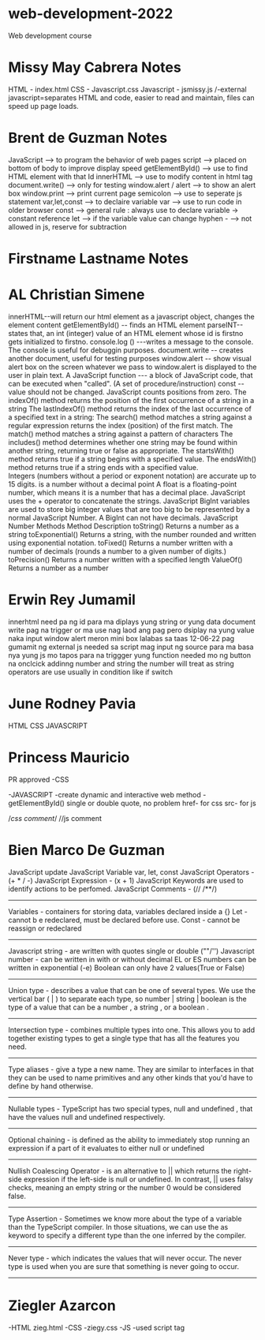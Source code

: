 # web-development-2022

Web development course

# Missy May Cabrera Notes
HTML - index.html
CSS - Javascript.css
Javascript - jsmissy.js
/-external javascript=separates HTML and code,
                     easier to read and maintain,
                     files can speed up page loads.
# Brent de Guzman Notes

JavaScript --> to program the behavior of web pages
script --> placed on bottom of body to improve display speed
getElementById() --> use to find HTML element with that Id
innerHTML --> use to modify content in html tag
document.write() --> only for testing
window.alert / alert --> to show an alert box
window.print --> print current page
semicolon --> use to seperate js statement
var,let,const --> to declaire variable
var --> use to run code in older browser
const --> general rule : always use to declare variable -> constant reference
let --> if the variable value can change
hyphen - --> not allowed in js, reserve for subtraction

# Firstname Lastname Notes
 # AL Christian Simene 
 innerHTML--will return our html element as a javascript object, changes the element content
 getElementById() -- finds an HTML element
 parseINT-- states that, an int (integer) value of an HTML element whose id is firstno gets initialized to firstno. 
 console.log () ---writes a message to the console. The  console is useful for debuggin purposes.
 document.write -- creates another document, useful for testing purposes
 window.alert -- show visual alert box on the screen whatever we pass to window.alert is displayed to the user in plain text.
 A JavaScript function --- a block of JavaScript code, that can be executed when "called". (A set of procedure/instruction)
 const -- value should not be changed.
 JavaScript counts positions from zero. 
 The indexOf() method returns the position of the first occurrence of a string in a string
The lastIndexOf() method returns the index of the last occurrence of a specified text in a string:
The search() method matches a string against a regular expression 
returns the index (position) of the first match.
The match() method matches a string against  a pattern of characters
The includes() method determines whether one string may be found within another string, returning true or false as appropriate.
The startsWith() method returns true if a string begins with a specified value.
The endsWith() method returns true if a string ends with a specified value.    
Integers (numbers without a period or exponent notation) are accurate up to 15 digits.
is a number without a decimal point
A float is a floating-point number, which means it is a number that has a decimal place.
JavaScript uses the + operator to concatenate the strings.
JavaScript BigInt variables are used to store big integer values that are too big to be represented by a normal JavaScript Number.
A BigInt can not have decimals.
JavaScript Number Methods
   Method	 Description
toString()	Returns a number as a string
toExponential()	Returns a string, with the number rounded and written 			using exponential notation.
toFixed()	Returns a number written with a number of decimals		(rounds a number to a given number of digits.)
toPrecision()	Returns a number written with a specified length
ValueOf()	Returns a number as a number




# Erwin Rey Jumamil

innerhtml need pa ng id para ma diplays yung string or yung data
document write pag na trigger or ma use nag laod ang pag pero dsiplay na yung value naka input
window alert meron mini box lalabas sa taas
12-06-22
pag gumamit ng external js needed sa script mag input ng source para ma basa nya yung js mo
tapos para na triggger yung function needed mo ng button na onclcick
addinng number and string the number will treat as string
operators are use usually in condition like if switch

# June Rodney Pavia

HTML
CSS
JAVASCRIPT

# Princess Mauricio
PR approved
-CSS

-JAVASCRIPT -create dynamic and interactive web
method - getElementById()
single or double quote, no problem
href- for css
src- for js
<!--html comment-->
/*css comment*/
//js comment
# Bien Marco De Guzman
JavaScript update
JavaScript Variable
var, let, const
JavaScript Operators - (+ * / -)
JavaScript Expression - (x + 1)
JavaScript Keywords are used to identify actions to be perfomed.
JavaScript Comments - (// /**/)
__________________________________________________
Variables - containers for storing data, variables declared inside a {}
Let - cannot b e redeclared, must be declared before use.
Const - cannot be reassign or redeclared
__________________________________________________
Javascript string - are written with quotes single or double (""/'')
Javascript number - can be written in with or without decimal
EL or ES numbers can be written in exponential (-e)
Boolean can only have 2 values(True or False)
__________________________________________________
Union type - describes a value that can be one of several types. We use the vertical bar ( | ) to separate each type, so number | string | boolean is the type of a value that can be a number , a string , or a boolean .
__________________________________________________
Intersection type - combines multiple types into one. This allows you to add together existing types to get a single type that has all the features you need. 
__________________________________________________
Type aliases - give a type a new name. 
They are similar to interfaces in that 
they can be used to name primitives and any 
other kinds that you'd have to define by hand otherwise.
__________________________________________________
Nullable types - TypeScript has two special types, null and undefined , that have the values null and undefined respectively.
__________________________________________________
Optional chaining - is defined as the ability to immediately stop running an expression if a part of it evaluates to either null or undefined 
__________________________________________________
Nullish Coalescing Operator - is an alternative to || which returns the right-side expression if the left-side is null or undefined. In contrast, || uses falsy checks, meaning an empty string or the number 0 would be considered false.
__________________________________________________
Type Assertion - Sometimes we know more about the type of a variable than the TypeScript compiler. In
those situations, we can use the as keyword to specify a different type than the one inferred by the compiler.
__________________________________________________
Never type - which indicates the values that will never occur. The never type is used when you are sure that something is never going to occur.
__________________________________________________ 
# Ziegler Azarcon
-HTML zieg.html
-CSS -ziegy.css
-JS -used script tag

